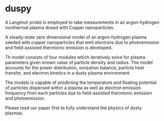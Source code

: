 # duspy

A Langmuir probe is employed to take measurements in an argon-hydrogen nonthermal plasma dosed with Copper nanoparticles. 

A steady-state zero dimensional model of an argon-hydrogen plasma seeded with copper nanoparticles that emit electrons due to photoemission and field-assisted thermionic emission is developed. 

Th model consists of four modules which iteratively solve for plasma parameters given known value of particle density and radius. The model accounts for the power distribution, ionization balance, particle heat transfer, and electron kinetics in a dusty plasma environment. 

The models is capable of predicting the temperature and floating potential of particles dispersed within a plasma as well as electron emission frequency from each particles due to field-assisted thermionic emission and photoemission. 

Please read our paper first to fully understand the physics of dusty plasmas. 


